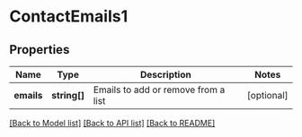 # ContactEmails1

## Properties
Name | Type | Description | Notes
------------ | ------------- | ------------- | -------------
**emails** | **string[]** | Emails to add or remove from a list | [optional] 

[[Back to Model list]](../README.md#documentation-for-models) [[Back to API list]](../README.md#documentation-for-api-endpoints) [[Back to README]](../README.md)


